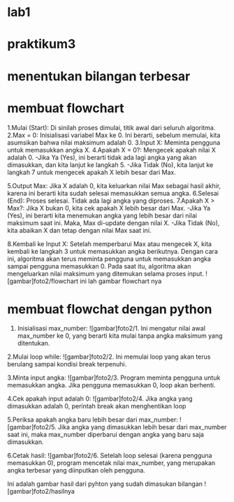 # lab1

# praktikum3

# menentukan  bilangan terbesar 

# membuat flowchart
1.Mulai (Start): Di sinilah proses dimulai, titik awal dari seluruh algoritma.
2.Max = 0: Inisialisasi variabel Max ke 0. Ini berarti, sebelum memulai, kita asumsikan bahwa nilai maksimum adalah 0.
3.Input X: Meminta pengguna untuk memasukkan angka X.
4.Apakah X = 0?: Mengecek apakah nilai X adalah 0.
-Jika Ya (Yes), ini berarti tidak ada lagi angka yang akan dimasukkan, dan kita lanjut ke langkah 5.
-Jika Tidak (No), kita lanjut ke langkah 7 untuk mengecek apakah X lebih besar dari Max.

5.Output Max: Jika X adalah 0, kita keluarkan nilai Max sebagai hasil akhir, karena ini berarti kita sudah selesai memasukkan semua angka.
6.Selesai (End): Proses selesai. Tidak ada lagi angka yang diproses.
7.Apakah X > Max?: Jika X bukan 0, kita cek apakah X lebih besar dari Max.
-Jika Ya (Yes), ini berarti kita menemukan angka yang lebih besar dari nilai maksimum saat ini. Maka, Max di-update dengan nilai X.
-Jika Tidak (No), kita abaikan X dan tetap dengan nilai Max saat ini.

8.Kembali ke Input X: Setelah memperbarui Max atau mengecek X, kita kembali ke langkah 3 untuk memasukkan angka berikutnya.
Dengan cara ini, algoritma akan terus meminta pengguna untuk memasukkan angka sampai pengguna memasukkan 0. Pada saat itu, algoritma akan mengeluarkan nilai maksimum yang ditemukan selama proses input.
![gambar]foto2/flowchart
ini lah gambar flowchart nya


# membuat flowchat dengan python

1. Inisialisasi max_number:
![gambar]foto2/1.
Ini mengatur nilai awal max_number ke 0, yang berarti kita mulai tanpa angka maksimum yang ditentukan.

2.Mulai loop while:
![gambar]foto2/2.
Ini memulai loop yang akan terus berulang sampai kondisi break terpenuhi.

3.Minta input angka:
![gambar]foto2/3.
Program meminta pengguna untuk memasukkan angka. Jika pengguna memasukkan 0, loop akan berhenti.

4.Cek apakah input adalah 0:
![gambar]foto2/4.
Jika angka yang dimasukkan adalah 0, perintah break akan menghentikan loop

5.Periksa apakah angka baru lebih besar dari max_number:
![gambar]foto2/5.
Jika angka yang dimasukkan lebih besar dari max_number saat ini, maka max_number diperbarui dengan angka yang baru saja dimasukkan.

6.Cetak hasil:
![gambar]foto2/6.
Setelah loop selesai (karena pengguna memasukkan 0), program mencetak nilai max_number, yang merupakan angka terbesar yang diinputkan oleh pengguna.


Ini adalah gambar hasil dari pyhton yang sudah dimasukan bilangan
![gambar]foto2/hasilnya





